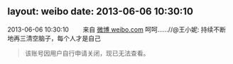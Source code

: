 layout: weibo
date: 2013-06-06 10:30:10
---
2013-06-06 10:30:10  &nbsp;&nbsp;&nbsp;&nbsp;&nbsp;&nbsp; 来自 <a href="http://weibo.com/" rel="nofollow">微博 weibo.com</a>
呵呵……//@王小妮: 持续不断地再三清空脑子，每个人才是自己
>  该账号因用户自行申请关闭，现已无法查看。
